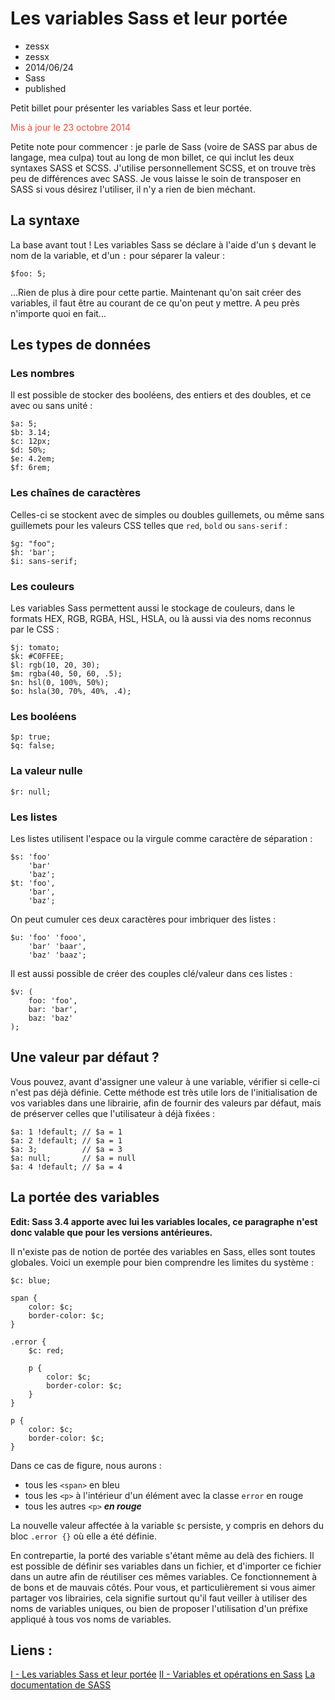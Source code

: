 # Les variables Sass et leur portée
- zessx
- zessx
- 2014/06/24
- Sass
- published

Petit billet pour présenter les variables Sass et leur portée.

<span style="color:#E74D3C">Mis à jour le 23 octobre 2014</span>

Petite note pour commencer : je parle de Sass (voire de SASS par abus de langage, mea culpa) tout au long de mon billet, ce qui inclut les deux syntaxes SASS et SCSS.
J'utilise personnellement SCSS, et on trouve très peu de différences avec SASS. Je vous laisse le soin de transposer en SASS si vous désirez l'utiliser, il n'y a rien de bien méchant.

## La syntaxe

La base avant tout !
Les variables Sass se déclare à l'aide d'un `$` devant le nom de la variable, et d'un `:` pour séparer la valeur :

	$foo: 5;

...Rien de plus à dire pour cette partie.
Maintenant qu'on sait créer des variables, il faut être au courant de ce qu'on peut y mettre. A peu près n'importe quoi en fait...

## Les types de données

### Les nombres

Il est possible de stocker des booléens, des entiers et des doubles, et ce avec ou sans unité :

	$a: 5;
	$b: 3.14;
	$c: 12px;
	$d: 50%;
	$e: 4.2em;
	$f: 6rem;

### Les chaînes de caractères

Celles-ci se stockent avec de simples ou doubles guillemets, ou même sans guillemets pour les valeurs CSS telles que `red`, `bold` ou `sans-serif` :

	$g: "foo";
	$h: 'bar';
	$i: sans-serif;

### Les couleurs

Les variables Sass permettent aussi le stockage de couleurs, dans le formats HEX, RGB, RGBA, HSL, HSLA, ou là aussi via des noms reconnus par le CSS :

	$j: tomato;
	$k: #C0FFEE;
	$l: rgb(10, 20, 30);
	$m: rgba(40, 50, 60, .5);
	$n: hsl(0, 100%, 50%);
	$o: hsla(30, 70%, 40%, .4);

### Les booléens

	$p: true;
	$q: false;

### La valeur nulle

	$r: null;

### Les listes

Les listes utilisent l'espace ou la virgule comme caractère de séparation :

	$s: 'foo'
		'bar'
		'baz';
	$t: 'foo',
		'bar',
		'baz';

On peut cumuler ces deux caractères pour imbriquer des listes :

	$u: 'foo' 'fooo',
		'bar' 'baar',
		'baz' 'baaz';

Il est aussi possible de créer des couples clé/valeur dans ces listes :

	$v: (
		foo: 'foo',
		bar: 'bar',
		baz: 'baz'
	);

## Une valeur par défaut ?

Vous pouvez, avant d'assigner une valeur à une variable, vérifier si celle-ci n'est pas déjà définie.
Cette méthode est très utile lors de l'initialisation de vos variables dans une librairie, afin de fournir des valeurs par défaut, mais de préserver celles que l'utilisateur à déjà fixées :

	$a: 1 !default; // $a = 1
	$a: 2 !default; // $a = 1
	$a: 3;          // $a = 3
	$a: null;       // $a = null
	$a: 4 !default; // $a = 4

## La portée des variables

**Edit: Sass 3.4 apporte avec lui les variables locales, ce paragraphe n'est donc valable que pour les versions antérieures.**

Il n'existe pas de notion de portée des variables en Sass, elles sont toutes globales.
Voici un exemple pour bien comprendre les limites du système :

	$c: blue;

	span {
		color: $c;
		border-color: $c;
	}

	.error {
		$c: red;

		p {
			color: $c;
			border-color: $c;
		}
	}

	p {
		color: $c;
		border-color: $c;
	}

Dans ce cas de figure, nous aurons :

- tous les `<span>` en bleu
- tous les `<p>` à l'intérieur d'un élément avec la classe `error` en rouge
- tous les autres `<p>` ***en rouge***

La nouvelle valeur affectée à la variable `$c` persiste, y compris en dehors du bloc `.error {}` où elle a été définie.

En contrepartie, la porté des variable s'étant même au delà des fichiers. Il est possible de définir ses variables dans un fichier, et d'importer ce fichier dans un autre afin de réutiliser ces mêmes variables.
Ce fonctionnement à de bons et de mauvais côtés. Pour vous, et particulièrement si vous aimer partager vos librairies, cela signifie surtout qu'il faut veiller à utiliser des noms de variables uniques, ou bien de proposer l'utilisation d'un préfixe appliqué à tous vos noms de variables.


## Liens :
[I - Les variables Sass et leur portée](http://blog.smarchal.com/les-variables-sass)
[II - Variables et opérations en Sass](http://blog.smarchal.com/variables-et-operations-en-sass)
[La documentation de SASS](http://sass-lang.com/documentation/file.SASS_REFERENCE.html)